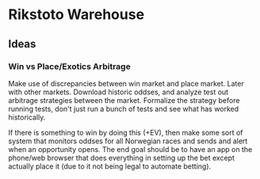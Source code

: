 # Rikstoto Warehouse

## Ideas

### Win vs Place/Exotics Arbitrage

Make use of discrepancies between win market and place market. Later with other markets. Download historic oddses, and analyze test out arbitrage strategies between the market. Formalize the strategy before running tests, don't just run a bunch of tests and see what has worked historically.

If there is something to win by doing this (+EV), then make some sort of system that monitors oddses for all Norwegian races and sends and alert when an opportunity opens. The end goal should be to have an app on the phone/web browser that does everything in setting up the bet except actually place it (due to it not being legal to automate betting).
